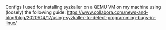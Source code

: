 Configs I used for installing syzkaller on a QEMU VM on my machine using (loosely) the following guide:
<https://www.collabora.com/news-and-blog/blog/2020/04/17/using-syzkaller-to-detect-programming-bugs-in-linux/>
